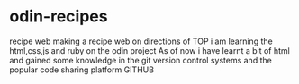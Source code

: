 # odin-recipes
recipe web
making a recipe web on directions of TOP
i am learning the html,css,js and ruby on the odin project
As of now i have learnt a bit of html and 
gained some knowledge in the git version control systems 
and the popular code sharing platform GITHUB 